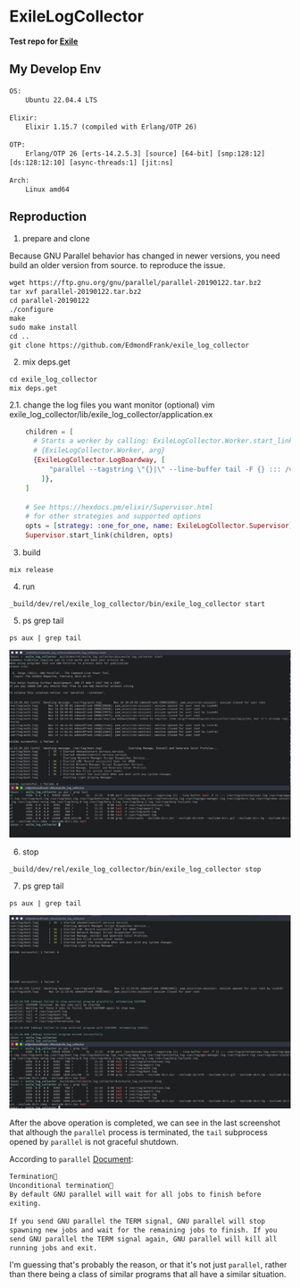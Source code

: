 # ExileLogCollector

**Test repo for [Exile](https://github.com/akash-akya/exile/issues/47)**

## My Develop Env
```
OS:
    Ubuntu 22.04.4 LTS

Elixir:
    Elixir 1.15.7 (compiled with Erlang/OTP 26)

OTP:
    Erlang/OTP 26 [erts-14.2.5.3] [source] [64-bit] [smp:128:12] [ds:128:12:10] [async-threads:1] [jit:ns]

Arch:
    Linux amd64
```

## Reproduction

1. prepare and clone

Because GNU Parallel behavior has changed in newer versions, you need build an older version from source. to reproduce the issue.

```
wget https://ftp.gnu.org/gnu/parallel/parallel-20190122.tar.bz2
tar xvf parallel-20190122.tar.bz2
cd parallel-20190122
./configure
make
sudo make install
cd ..
git clone https://github.com/EdmondFrank/exile_log_collector
```

2. mix deps.get
```
cd exile_log_collector
mix deps.get
```

2.1. change the log files you want monitor (optional)
vim exile_log_collector/lib/exile_log_collector/application.ex
```elixir
    children = [
      # Starts a worker by calling: ExileLogCollector.Worker.start_link(arg)
      # {ExileLogCollector.Worker, arg}
      {ExileLogCollector.LogBoardway, [
          "parallel --tagstring \"{}|\" --line-buffer tail -F {} ::: /var/log/*.log" # change this line
        ]},
    ]

    # See https://hexdocs.pm/elixir/Supervisor.html
    # for other strategies and supported options
    opts = [strategy: :one_for_one, name: ExileLogCollector.Supervisor]
    Supervisor.start_link(children, opts)
```


3. build
```
mix release
```

4. run
```
_build/dev/rel/exile_log_collector/bin/exile_log_collector start

```

5. ps grep tail
```
ps aux | grep tail
```

![image](./images/run_and_ps.png)

6. stop
```
_build/dev/rel/exile_log_collector/bin/exile_log_collector stop

```

7. ps grep tail
```
ps aux | grep tail
```

![image](./images/stop_and_ps.png)

After the above operation is completed, we can see in the last screenshot that although the `parallel` process is terminated, the `tail` subprocess opened by `parallel` is not graceful shutdown.

According to `parallel` [Document](https://www.gnu.org/software/parallel/parallel_tutorial.html#unconditional-termination):

```
Termination
Unconditional termination
By default GNU parallel will wait for all jobs to finish before exiting.

If you send GNU parallel the TERM signal, GNU parallel will stop spawning new jobs and wait for the remaining jobs to finish. If you send GNU parallel the TERM signal again, GNU parallel will kill all running jobs and exit.
```

I'm guessing that's probably the reason, or that it's not just `parallel`, rather than there being a class of similar programs that all have a similar situation.
